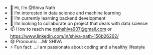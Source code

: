 - 👋 Hi, I’m @Shiva Nath 
- 👀 I’m interested in data science and machine learning
- 🌱 I’m currently learning backend development 
- 💞️ I’m looking to collaborate on project that deals with data science 
- 📫 How to reach me  nathshiva907@gmail.com or https://www.linkedin.com/in/shiva-nath-156b26262/
- 😄 Pronouns: ...Mr SHIVA
- ⚡ Fun fact: ...I am passionate about coding and a healthy lifestyle

<!---
Shiva6200744685/Shiva6200744685 is a ✨ special ✨ repository because its `README.md` (this file) appears on your GitHub profile.
You can click the Preview link to take a look at your changes.
--->
